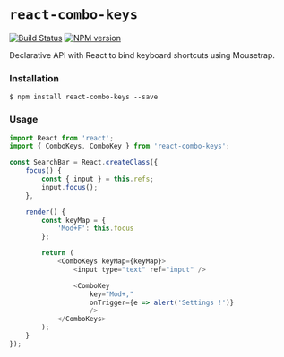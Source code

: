 # `react-combo-keys`

[![Build Status](https://travis-ci.org/SamyPesse/react-combo-keys.svg?branch=master)](https://travis-ci.org/SamyPesse/react-combo-keys)
[![NPM version](https://badge.fury.io/js/react-combo-keys.svg)](http://badge.fury.io/js/react-combo-keys)


Declarative API with React to bind keyboard shortcuts using Mousetrap.

### Installation

```
$ npm install react-combo-keys --save
```

### Usage

```js
import React from 'react';
import { ComboKeys, ComboKey } from 'react-combo-keys';

const SearchBar = React.createClass({
    focus() {
        const { input } = this.refs;
        input.focus();
    },

    render() {
        const keyMap = {
            'Mod+F': this.focus
        };

        return (
            <ComboKeys keyMap={keyMap}>
                <input type="text" ref="input" />

                <ComboKey
                    key="Mod+,"
                    onTrigger={e => alert('Settings !')}
                    />
            </ComboKeys>
        );
    }
});
```

